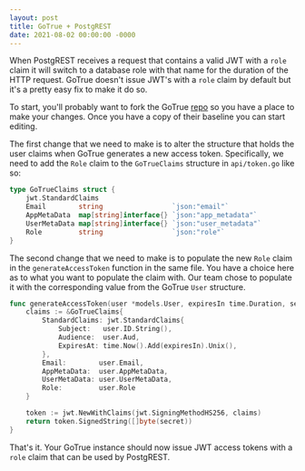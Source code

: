 ```yaml
---
layout: post
title: GoTrue + PostgREST
date: 2021-08-02 00:00:00 -0000
---
```

When PostgREST receives a request that contains a valid JWT with a `role` claim it will switch to a database role with that name for the duration of the HTTP request.  GoTrue doesn't issue JWT's with a `role` claim by default but it's a pretty easy fix to make it do so.

To start, you'll probably want to fork the GoTrue [repo](https://github.com/netlify/gotrue) so you have a place to make your changes.  Once you have a copy of their baseline you can start editing.

The first change that we need to make is to alter the structure that holds the user claims when GoTrue generates a new access token.  Specifically, we need to add the `Role` claim to the `GoTrueClaims` structure in `api/token.go` like so:

```go
type GoTrueClaims struct {
	jwt.StandardClaims
	Email        string                 `json:"email"`
	AppMetaData  map[string]interface{} `json:"app_metadata"`
	UserMetaData map[string]interface{} `json:"user_metadata"`
	Role         string                 `json:"role"`
}
```

The second change that we need to make is to populate the new `Role` claim in the `generateAccessToken` function in the same file.   You have a choice here as to what you want to populate the claim with.  Our team chose to populate it with the corresponding value from the GoTrue `User` structure.

```go
func generateAccessToken(user *models.User, expiresIn time.Duration, secret string) (string, error) {
	claims := &GoTrueClaims{
		StandardClaims: jwt.StandardClaims{
			Subject:   user.ID.String(),
			Audience:  user.Aud,
			ExpiresAt: time.Now().Add(expiresIn).Unix(),
		},
		Email:        user.Email,
		AppMetaData:  user.AppMetaData,
		UserMetaData: user.UserMetaData,
		Role:         user.Role
	}

	token := jwt.NewWithClaims(jwt.SigningMethodHS256, claims)
	return token.SignedString([]byte(secret))
}
```

That's it.  Your GoTrue instance should now issue JWT access tokens with a `role` claim that can be used by PostgREST.
